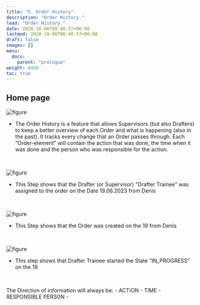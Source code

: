 ```yaml
---
title: "5. Order History"
description: "Order History."
lead: "Order History."
date: 2020-10-06T08:48:57+00:00
lastmod: 2020-10-06T08:48:57+00:00
draft: false
images: []
menu:
  docs:
    parent: "prologue"
weight: 0450
toc: true
---
```


## Home page

![figure](/Orderhistory.jpg "")

* The Order History is a feature that allows Supervisors (but also Drafters) to keep a better overview of each Order and what is happening (also in the past). It tracks every change that an Order passes through. Each “Order-element” will contain the action that was done, the time when it was done and the person who was responsible for the action.


&nbsp; 


![figure](/Orderhistory1.jpg "")

* This Step shows that the Drafter (or Supervisor) "Drafter Trainee” was assigned to the order on the Date 19.06.2023 from Denis


&nbsp; 


![figure](/Orderhistory2.jpg "")

* This Step shows that the Order was created on the 19 from Denis

&nbsp; 


![figure](/Orderhistory3.jpg "")

* This step shows that Drafter Trainee started the State “IN_PROGRESS” on the 19


&nbsp; 


The Direction of information will always be: - ACTION - TIME - RESPONSIBLE PERSON - 